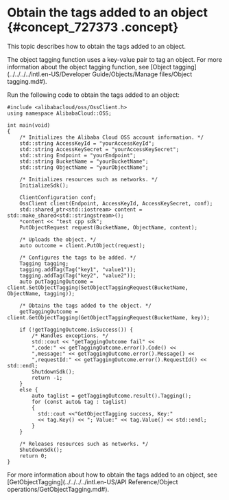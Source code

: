 # Obtain the tags added to an object {#concept_727373 .concept}

This topic describes how to obtain the tags added to an object.

The object tagging function uses a key-value pair to tag an object. For more information about the object tagging function, see [Object tagging](../../../../intl.en-US/Developer Guide/Objects/Manage files/Object tagging.md#).

Run the following code to obtain the tags added to an object:

``` {#codeblock_rov_0ef_4rl}
#include <alibabacloud/oss/OssClient.h>
using namespace AlibabaCloud::OSS;

int main(void)
{
    /* Initializes the Alibaba Cloud OSS account information. */
    std::string AccessKeyId = "yourAccessKeyId";
    std::string AccessKeySecret = "yourAccessKeySecret";
    std::string Endpoint = "yourEndpoint";
    std::string BucketName = "yourBucketName";
    std::string ObjectName = "yourObjectName";

    /* Initializes resources such as networks. */
    InitializeSdk();

    ClientConfiguration conf;
    OssClient client(Endpoint, AccessKeyId, AccessKeySecret, conf);
    std::shared_ptr<std::iostream> content = std::make_shared<std::stringstream>();
    *content << "test cpp sdk";
    PutObjectRequest request(BucketName, ObjectName, content);

    /* Uploads the object. */
    auto outcome = client.PutObject(request);

    /* Configures the tags to be added. */
    Tagging tagging;
    tagging.addTag(Tag("key1", "value1"));
    tagging.addTag(Tag("key2", "value2"));
    auto putTaggingOutcome = client.SetObjectTagging(SetObjectTaggingRequest(BucketName, ObjectName, tagging));

    /* Obtains the tags added to the object. */
    getTaggingOutcome = client.GetObjectTagging(GetObjectTaggingRequest(BucketName, key));

    if (!getTaggingOutcome.isSuccess()) {
        /* Handles exceptions. */
        std::cout << "getTaggingOutcome fail" <<
        ",code:" << getTaggingOutcome.error().Code() <<
        ",message:" << getTaggingOutcome.error().Message() <<
        ",requestId:" << getTaggingOutcome.error().RequestId() << std::endl;
        ShutdownSdk();
        return -1;
    }
    else {
        auto taglist = getTaggingOutcome.result().Tagging();
        for (const auto& tag : taglist)
        {
          std::cout <<"GetObjectTagging success, Key:" 
          << tag.Key() << "; Value:" << tag.Value() << std::endl;
        }
    }

    /* Releases resources such as networks. */
    ShutdownSdk();
    return 0;
}
```

For more information about how to obtain the tags added to an object, see [GetObjectTagging](../../../../intl.en-US/API Reference/Object operations/GetObjectTagging.md#).

